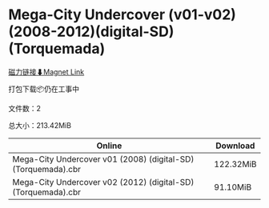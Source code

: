 # Mega-City Undercover (v01-v02)(2008-2012)(digital-SD)(Torquemada)

[磁力链接⬇Magnet Link](magnet:?xt=urn:btih:1c72fadeba515658c5a80caf69feacc3c360304a&dn=Mega-City%20Undercover%20%28v01-v02%29%282008-2012%29%28digital-SD%29%28Torquemada%29)

打包下载📦仍在工事中

文件数：2

总大小：213.42MiB

Online | Download
--- | ---
Mega-City Undercover v01 (2008) (digital-SD) (Torquemada).cbr | 122.32MiB
Mega-City Undercover v02 (2012) (digital-SD) (Torquemada).cbr | 91.10MiB